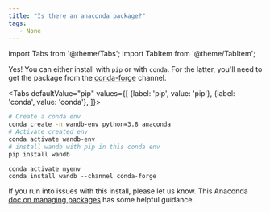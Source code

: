 ```yaml
---
title: "Is there an anaconda package?"
tags:
   - None
---
```

import Tabs from '@theme/Tabs';
import TabItem from '@theme/TabItem';

Yes! You can either install with `pip` or with `conda`. For the latter, you'll need to get the package from the [conda-forge](https://conda-forge.org) channel.

<Tabs
  defaultValue="pip"
  values={[
    {label: 'pip', value: 'pip'},
    {label: 'conda', value: 'conda'},
  ]}>
  <TabItem value="pip">

```bash
# Create a conda env
conda create -n wandb-env python=3.8 anaconda
# Activate created env
conda activate wandb-env
# install wandb with pip in this conda env
pip install wandb
```

  </TabItem>
  <TabItem value="conda">

```
conda activate myenv
conda install wandb --channel conda-forge
```

  </TabItem>
</Tabs>


If you run into issues with this install, please let us know. This Anaconda [doc on managing packages](https://docs.conda.io/projects/conda/en/latest/user-guide/tasks/manage-pkgs.html) has some helpful guidance.